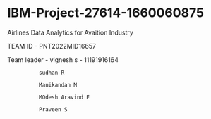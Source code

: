 # IBM-Project-27614-1660060875


Airlines Data Analytics for Avaition Industry


TEAM ID - PNT2022MID16657

Team leader - vignesh s - 11191916164

              sudhan R 
              
              Manikandan M 
               
              MOdesh Aravind E
              
              Praveen S
